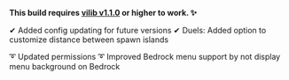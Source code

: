 **This build requires [vilib v1.1.0](https://github.com/Efnilite/vilib/releases/latest) or higher to work. ✨**

✔ Added config updating for future versions
✔ Duels: Added option to customize distance between spawn islands

➰ Updated permissions
➰ Improved Bedrock menu support by not display menu background on Bedrock
